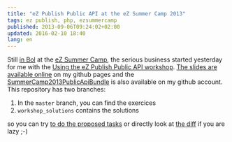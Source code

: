 ```yaml
---
title: "eZ Publish Public API at the eZ Summer Camp 2013"
tags: ez publish, php, ezsummercamp
published: 2013-09-06T09:24:02+02:00
updated: 2016-02-10 18:40
lang: en
---
```

Still <a href="/post/bol-croatia">in Bol</a> at the <a
href="http://20123.ezsummercamp.com">eZ Summer Camp</a>, the serious business
started yesterday for me with the <a
href="http://2013.ezsummercamp.com/program/using_the_public_api">Using
the eZ Publish Public API workshop</a>. <a
href="http://dpobel.github.io/slides-ez/public-api.html">The slides are
available online</a> on my github pages and the <a
href="https://github.com/dpobel/SummerCamp2013PublicApiBundle">SummerCamp2013PublicApiBundle</a>
is also available on my github account. This repository has two branches:

1. In the `master` branch, you can find the exercices
2. `workshop_solutions` contains the solutions

so you can try [to do the proposed
tasks](http://dpobel.github.io/slides-ez/public-api.html#/17) or directly look
at [the
diff](https://github.com/dpobel/SummerCamp2013PublicApiBundle/compare/master...workshop_solutions)
if you are lazy ;-)

